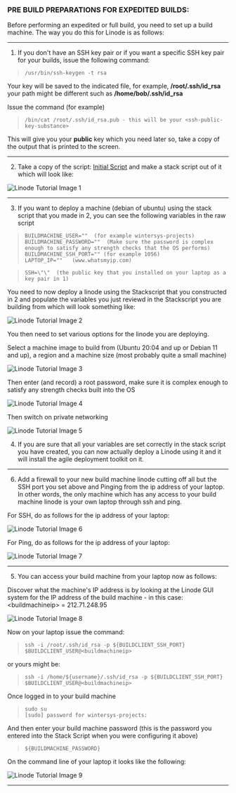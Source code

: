 ### PRE BUILD PREPARATIONS FOR EXPEDITED BUILDS:

Before performing an expedited or full build, you need to set up a build machine. The way you do this for Linode is as follows:

----------------

1) If you don't have an SSH key pair or if you want a specific SSH key pair for your builds, issue the following command:
 
>     /usr/bin/ssh-keygen -t rsa 

Your key will be saved to the indicated file, for example, **/root/.ssh/id_rsa** your path might be different such as **/home/bob/.ssh/id_rsa**
	 
Issue the command (for example)
 	 
>     /bin/cat /root/.ssh/id_rsa.pub - this will be your <ssh-public-key-substance>
 
This will give you your **public** key which you need later so, take a copy of the output that is printed to the screen. 

--------------------
	
2) Take a copy of the script: [Initial Script](../../../templatedconfigurations/templateoverrides/OverrideScriptLinode.sh) and make a stack script out of it which will look like:
  
  ![](../../images/linode/buildmachine/lin1.png "Linode Tutorial Image 1") 

------------------
	
3) If you want to deploy a machine (debian of ubuntu) using the stack script that you made in 2, you can see the following variables in the raw script
	
>     BUILDMACHINE_USER=""  (for example wintersys-projects)
>     BUILDMACHINE_PASSWORD=""  (Make sure the password is complex enough to satisfy any strength checks that the OS performs)
>     BUILDMACHINE_SSH_PORT="" (for example 1056)
>     LAPTOP_IP=""   (www.whatsmyip.com)
	
>     SSH=\"\"  (the public key that you installed on your laptop as a key pair in 1)
	
You need to now deploy a linode using the Stackscript that you constructed in 2 and populate the variables you just reviewd in the Stackscript you are building from which will look something like:
	
![](../../images/linode/buildmachine/lin2.png "Linode Tutorial Image 2")
	
You then need to set various options for the linode you are deploying. 
	
Select a machine image to build from (Ubuntu 20:04 and up or Debian 11 and up), a region and a machine size (most probably quite a small machine)

![](../../images/linode/buildmachine/lin3.png "Linode Tutorial Image 3")
	
Then enter (and record) a root password, make sure it is complex enough to satisfy any strength checks built into the OS
	
![](../../images/linode/buildmachine/lin4.png "Linode Tutorial Image 4") 

Then switch on private networking
	
![](../../images/linode/buildmachine/lin5.png "Linode Tutorial Image 5") 

	
4)  If you are sure that all your variables are set correctly in the stack script you have created, you can now actually deploy a Linode using it and it will install the agile deployment toolkit on it.  

--------------- 
	
6) Add a firewall to your new build machine linode cutting off all but the SSH port you set above and Pinging from the ip address of your laptop. In other words, the only machine which has any access to your build machine linode is your own laptop through ssh and ping.
	
For SSH, do as follows for the ip address of your laptop:  

![](../../images/linode/buildmachine/lin6.png "Linode Tutorial Image 6") 

	
For Ping, do as follows for the ip address of your laptop:  

![](../../images/linode/buildmachine/lin7.png "Linode Tutorial Image 7")  
	
--------------------

5) You can access your build machine from your laptop now as follows:
	
Discover what the machine's IP address is by looking at the Linode GUI system for the IP address of the build machine - in this case: \<buildmachineip\> = 212.71.248.95
	
![](../../images/linode/buildmachine/lin8.png "Linode Tutorial Image 8") 

	
Now on your laptop issue the command:

>     ssh -i /root/.ssh/id_rsa -p ${BUILDCLIENT_SSH_PORT} $BUILDCLIENT_USER@<buildmachineip>
	
or yours might be:
	
>     ssh -i /home/${username}/.ssh/id_rsa -p ${BUILDCLIENT_SSH_PORT} $BUILDCLIENT_USER@<buildmachineip>	

Once logged in to your build machine

>     sudo su 
>     [sudo] password for wintersys-projects:

And then enter your build machine password (this is the password you entered into the Stack Script when you were configuring it above)	

>     ${BUILDMACHINE_PASSWORD}
	
	
On the command line of your laptop it looks like the following:
	
![](../../images/linode/buildmachine/lin9.png "Linode Tutorial Image 9") 

		
--------------------------------------
